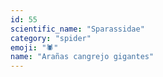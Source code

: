 ```yaml
---
id: 55
scientific_name: "Sparassidae"
category: "spider"
emoji: "🕷️"
name: "Arañas cangrejo gigantes"
---
```

